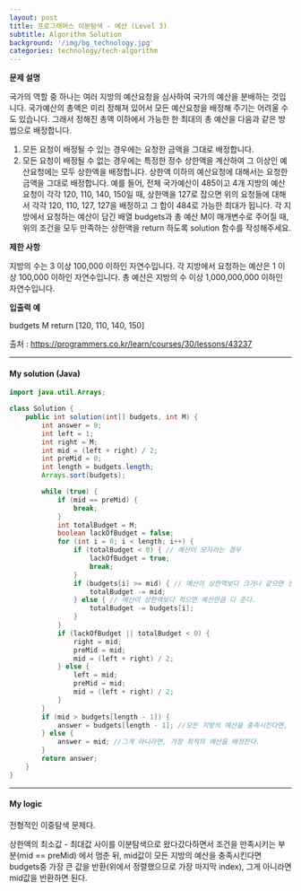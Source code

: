 ```yaml
---
layout: post
title: 프로그래머스 이분탐색 - 예산 (Level 3)
subtitle: Algorithm Solution
background: '/img/bg_technology.jpg'
categories: technology/tech-algorithm
---
```


**문제 설명**

국가의 역할 중 하나는 여러 지방의 예산요청을 심사하여 국가의 예산을 분배하는 것입니다. 국가예산의 총액은 미리 정해져 있어서 모든 예산요청을 배정해 주기는 어려울 수도 있습니다. 그래서 정해진 총액 이하에서 가능한 한 최대의 총 예산을 다음과 같은 방법으로 배정합니다.

1. 모든 요청이 배정될 수 있는 경우에는 요청한 금액을 그대로 배정합니다.
2. 모든 요청이 배정될 수 없는 경우에는 특정한 정수 상한액을 계산하여 그 이상인 예산요청에는 모두 상한액을 배정합니다. 
   상한액 이하의 예산요청에 대해서는 요청한 금액을 그대로 배정합니다. 
예를 들어, 전체 국가예산이 485이고 4개 지방의 예산요청이 각각 120, 110, 140, 150일 때, 상한액을 127로 잡으면 위의 요청들에 대해서 각각 120, 110, 127, 127을 배정하고 그 합이 484로 가능한 최대가 됩니다.
각 지방에서 요청하는 예산이 담긴 배열 budgets과 총 예산 M이 매개변수로 주어질 때, 위의 조건을 모두 만족하는 상한액을 return 하도록 solution 함수를 작성해주세요.


**제한 사항**

지방의 수는 3 이상 100,000 이하인 자연수입니다.
각 지방에서 요청하는 예산은 1 이상 100,000 이하인 자연수입니다.
총 예산은 지방의 수 이상 1,000,000,000 이하인 자연수입니다.


**입출력 예**

budgets	M	return
[120, 110, 140, 150]

출처 : https://programmers.co.kr/learn/courses/30/lessons/43237

---
#### My solution (Java)

```java
import java.util.Arrays;

class Solution {  
    public int solution(int[] budgets, int M) {
		int answer = 0;
		int left = 1;
		int right = M;
		int mid = (left + right) / 2;
		int preMid = 0;
		int length = budgets.length;
		Arrays.sort(budgets);

		while (true) {
			if (mid == preMid) {
				break;
			}
			int totalBudget = M;
			boolean lackOfBudget = false;
			for (int i = 0; i < length; i++) {
				if (totalBudget < 0) { // 예산이 모자라는 경우
					lackOfBudget = true;
					break;
				}
				if (budgets[i] >= mid) { // 예산이 상한액보다 크거나 같으면 상한액만큼 준다.
					totalBudget -= mid;
				} else { // 예산이 상한액보다 적으면 예산만큼 다 준다.
					totalBudget -= budgets[i];
				}
			}
			if (lackOfBudget || totalBudget < 0) {
				right = mid;
				preMid = mid;
				mid = (left + right) / 2;
			} else {
				left = mid;
				preMid = mid;
				mid = (left + right) / 2;
			}
		}
		if (mid > budgets[length - 1]) {
			answer = budgets[length - 1]; //모든 지방의 예산을 충족시킨다면, 요청 금액을 그대로 배정한다.
		} else {
			answer = mid; //그게 아니라면, 가장 최적의 예산을 배정한다.
		}
		return answer;
	}
}
```



---



#### My logic

전형적인 이중탐색 문제다.

상한액의 최소값 - 최대값 사이를 이분탐색으로 왔다갔다하면서 조건을 만족시키는 부분(mid == preMid) 에서 멈춘 뒤, 
mid값이 모든 지방의 예산을 충족시킨다면 budgets중 가장 큰 값을 반환(위에서 정렬했으므로 가장 마지막 index), 
그게 아니라면 mid값을 반환하면 된다.


